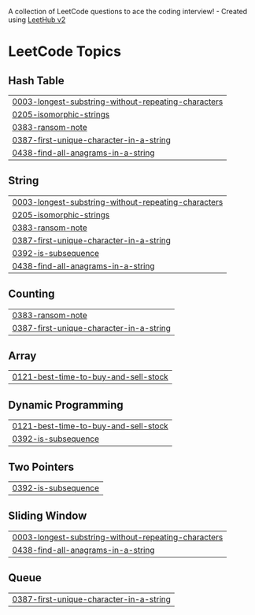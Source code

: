 A collection of LeetCode questions to ace the coding interview! - Created using [LeetHub v2](https://github.com/arunbhardwaj/LeetHub-2.0)
<!---LeetCode Topics Start-->
# LeetCode Topics
## Hash Table
|  |
| ------- |
| [0003-longest-substring-without-repeating-characters](https://github.com/vbr1058/LeetCode/tree/master/0003-longest-substring-without-repeating-characters) |
| [0205-isomorphic-strings](https://github.com/vbr1058/LeetCode/tree/master/0205-isomorphic-strings) |
| [0383-ransom-note](https://github.com/vbr1058/LeetCode/tree/master/0383-ransom-note) |
| [0387-first-unique-character-in-a-string](https://github.com/vbr1058/LeetCode/tree/master/0387-first-unique-character-in-a-string) |
| [0438-find-all-anagrams-in-a-string](https://github.com/vbr1058/LeetCode/tree/master/0438-find-all-anagrams-in-a-string) |
## String
|  |
| ------- |
| [0003-longest-substring-without-repeating-characters](https://github.com/vbr1058/LeetCode/tree/master/0003-longest-substring-without-repeating-characters) |
| [0205-isomorphic-strings](https://github.com/vbr1058/LeetCode/tree/master/0205-isomorphic-strings) |
| [0383-ransom-note](https://github.com/vbr1058/LeetCode/tree/master/0383-ransom-note) |
| [0387-first-unique-character-in-a-string](https://github.com/vbr1058/LeetCode/tree/master/0387-first-unique-character-in-a-string) |
| [0392-is-subsequence](https://github.com/vbr1058/LeetCode/tree/master/0392-is-subsequence) |
| [0438-find-all-anagrams-in-a-string](https://github.com/vbr1058/LeetCode/tree/master/0438-find-all-anagrams-in-a-string) |
## Counting
|  |
| ------- |
| [0383-ransom-note](https://github.com/vbr1058/LeetCode/tree/master/0383-ransom-note) |
| [0387-first-unique-character-in-a-string](https://github.com/vbr1058/LeetCode/tree/master/0387-first-unique-character-in-a-string) |
## Array
|  |
| ------- |
| [0121-best-time-to-buy-and-sell-stock](https://github.com/vbr1058/LeetCode/tree/master/0121-best-time-to-buy-and-sell-stock) |
## Dynamic Programming
|  |
| ------- |
| [0121-best-time-to-buy-and-sell-stock](https://github.com/vbr1058/LeetCode/tree/master/0121-best-time-to-buy-and-sell-stock) |
| [0392-is-subsequence](https://github.com/vbr1058/LeetCode/tree/master/0392-is-subsequence) |
## Two Pointers
|  |
| ------- |
| [0392-is-subsequence](https://github.com/vbr1058/LeetCode/tree/master/0392-is-subsequence) |
## Sliding Window
|  |
| ------- |
| [0003-longest-substring-without-repeating-characters](https://github.com/vbr1058/LeetCode/tree/master/0003-longest-substring-without-repeating-characters) |
| [0438-find-all-anagrams-in-a-string](https://github.com/vbr1058/LeetCode/tree/master/0438-find-all-anagrams-in-a-string) |
## Queue
|  |
| ------- |
| [0387-first-unique-character-in-a-string](https://github.com/vbr1058/LeetCode/tree/master/0387-first-unique-character-in-a-string) |
<!---LeetCode Topics End-->